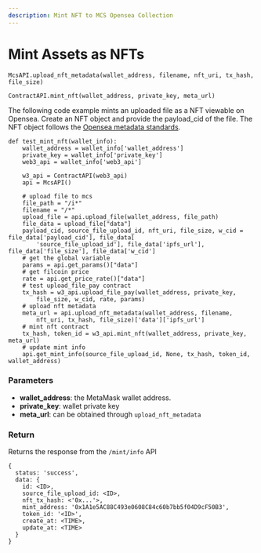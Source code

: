 ```yaml
---
description: Mint NFT to MCS Opensea Collection
---
```


# Mint Assets as NFTs

`McsAPI.upload_nft_metadata(wallet_address, filename, nft_uri, tx_hash, file_size)`

`ContractAPI.mint_nft(wallet_address, private_key, meta_url)`

The following code example mints an uploaded file as a NFT viewable on Opensea. Create an NFT object and provide the payload\_cid of the file. The NFT object follows the [Opensea metadata standards](https://docs.opensea.io/docs/metadata-standards).&#x20;

```
def test_mint_nft(wallet_info):
    wallet_address = wallet_info['wallet_address']
    private_key = wallet_info['private_key']
    web3_api = wallet_info['web3_api']
    
    w3_api = ContractAPI(web3_api)
    api = McsAPI()

    # upload file to mcs
    file_path = "/i*"
    filename = "/*"
    upload_file = api.upload_file(wallet_address, file_path)
    file_data = upload_file["data"]
    payload_cid, source_file_upload_id, nft_uri, file_size, w_cid = file_data['payload_cid'], file_data[
        'source_file_upload_id'], file_data['ipfs_url'], file_data['file_size'], file_data['w_cid']
    # get the global variable
    params = api.get_params()["data"]
    # get filcoin price
    rate = api.get_price_rate()["data"]
    # test upload_file_pay contract
    tx_hash = w3_api.upload_file_pay(wallet_address, private_key, 
        file_size, w_cid, rate, params)
    # upload nft metadata
    meta_url = api.upload_nft_metadata(wallet_address, filename, 
        nft_uri, tx_hash, file_size)['data']['ipfs_url']
    # mint nft contract
    tx_hash, token_id = w3_api.mint_nft(wallet_address, private_key, meta_url)
    # update mint info
    api.get_mint_info(source_file_upload_id, None, tx_hash, token_id, wallet_address)
```

### Parameters

* **wallet\_address**: the MetaMask wallet address.
* **private\_key**: wallet private key
* **meta\_url**: can be obtained through `upload_nft_metadata`

### Return

Returns the response from the `/mint/info` API

```
{
  status: 'success',
  data: {
    id: <ID>,
    source_file_upload_id: <ID>,
    nft_tx_hash: <'0x...'>,
    mint_address: '0x1A1e5AC88C493e0608C84c60b7bb5f04D9cF50B3',
    token_id: '<ID>',
    create_at: <TIME>,
    update_at: <TIME>
  }
}
```
